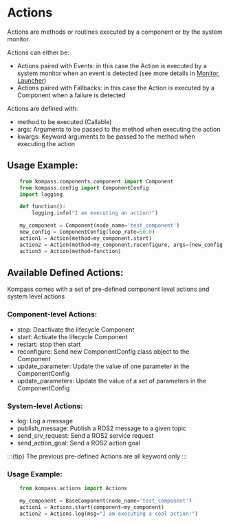 # Actions

Actions are methods or routines executed by a component or by the system monitor.

Actions can either be:
- Actions paired with Events: in this case the Action is executed by a system monitor when an event is detected (see more details in [Monitor](monitor.md), [Launcher](launcher.md))
- Actions paired with Fallbacks: in this case the Action is executed by a Component when a failure is detected

Actions are defined with:
- method to be executed (Callable)
- args: Arguments to be passed to the method when executing the action
- kwargs: Keyword arguments to be passed to the method when executing the action

## Usage Example:
```python
    from kompass.components.component import Component
    from kompass.config import ComponentConfig
    import logging

    def function():
        logging.info("I am executing an action!")

    my_component = Component(node_name='test_component')
    new_config = ComponentConfig(loop_rate=50.0)
    action1 = Action(method=my_component.start)
    action2 = Action(method=my_component.reconfigure, args=(new_config, True),)
    action3 = Action(method=function)
```

## Available Defined Actions:

Kompass comes with a set of pre-defined component level actions and system level actions

### Component-level Actions:
- stop: Deactivate the lifecycle Component
- start: Activate the lifecycle Component
- restart: stop then start
- reconfigure: Send new ComponentConfig class object to the Component
- update_parameter: Update the value of one parameter in the ComponentConfig
- update_parameters: Update the value of a set of parameters in the ComponentConfig

### System-level Actions:
- log: Log a message
- publish_message: Publish a ROS2 message to a given topic
- send_srv_request: Send a ROS2 service request
- send_action_goal: Send a ROS2 action goal

:::{tip} The previous pre-defined Actions are all keyword only
:::

### Usage Example:
```python
    from kompass.actions import Actions

    my_component = BaseComponent(node_name='test_component')
    action1 = Actions.start(component=my_component)
    action2 = Actions.log(msg="I am executing a cool action!")
```
